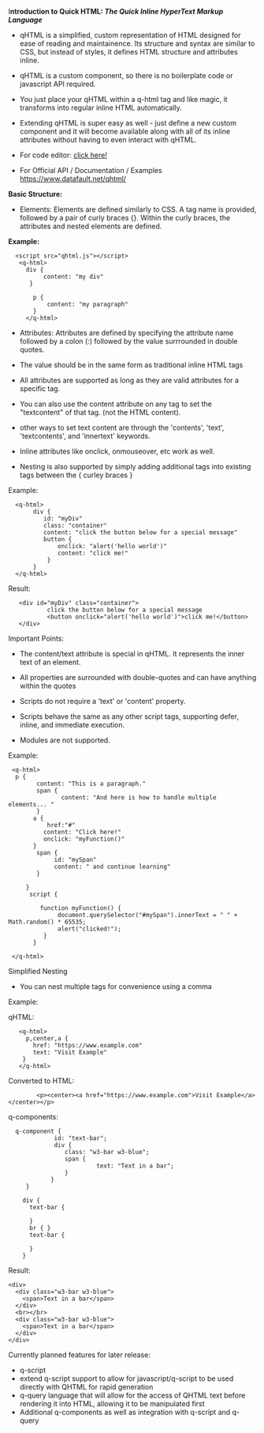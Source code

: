 I**ntroduction to Quick HTML: *The Quick Inline HyperText Markup Language***

- qHTML is a simplified, custom representation of HTML designed for ease of reading and maintainence. Its structure and syntax are similar to CSS, but instead of styles, it defines HTML structure and attributes inline. 

- qHTML is a custom component, so there is no boilerplate code or javascript API required. 

- You just place your qHTML within a q-html tag and like magic, it transforms into regular inline HTML automatically. 

- Extending qHTML is super easy as well - just define a new custom component and it will become available along with all of its inline attributes without having to even interact with qHTML. 

- For code editor:  <a href="https://www.datafault.net/qhtml/demo.html">click here!</a>
- For Official API / Documentation / Examples
   <a href="https://www.datafault.net/qhtml">https://www.datafault.net/qhtml/</a>

**Basic Structure:**


- Elements: Elements are defined similarly to CSS. A tag name is provided, followed by a pair of curly braces {}. Within the curly braces, the attributes and nested elements are defined.

**Example:**
 
      <script src="qhtml.js"></script>
       <q-html>
         div {
              content: "my div"
          }
    
           p {
               content: "my paragraph"
           }
         </q-html>

- Attributes: Attributes are defined  by specifying the attribute name followed by a colon (:) followed by the value surrrounded in double quotes. 

- The value should be in the same form as traditional inline HTML tags
- All attributes are supported as long as they are valid attributes for a specific tag. 
- You can also use the content attribute on any tag to set the "textcontent" of that tag. (not the HTML content).
- other ways to set text content are through the 'contents', 'text', 'textcontents', and 'innertext' keywords.
- Inline attributes like onclick, onmouseover, etc  work as well.
- Nesting is also supported by simply adding additional tags into existing tags between the { curley braces }


Example:
   

      <q-html>
           div {
              id: "myDiv"
              class: "container"
              content: "click the button below for a special message"
              button {
                  onclick: "alert('hello world')"
                  content: "click me!"
               }
           }
      </q-html>


  Result:  

       <div id="myDiv" class="container">
               click the button below for a special message  
               <button onclick="alert('hello world')">click me!</button>
       </div>

Important Points:

- The content/text attribute is special in qHTML. It represents the inner text of an element.

- All properties are surrounded with double-quotes and can have anything within the quotes
- Scripts do not require a 'text' or 'content' property.
- Scripts behave the same as any other script tags, supporting defer, inline, and immediate execution. 
- Modules are not supported.

Example:

     <q-html>
      p {
            content: "This is a paragraph."
            span {
                   content: "And here is how to handle multiple elements... "                   
            } 
           a { 
               href:"#"
              content: "Click here!"
              onclick: "myFunction()"
           }
            span { 
                 id: "mySpan"
                 content: " and continue learning"
            }
           
         }
          script {

             function myFunction() {  
                  document.querySelector("#mySpan").innerText = " " + Math.random() * 65535; 
                  alert("clicked!"); 
              }
           }
         
     </q-html>




Simplified Nesting

- You can nest multiple tags for convenience using a comma

Example:

qHTML:

       <q-html>
         p,center,a {
           href: "https://www.example.com"
           text: "Visit Example"
        }
       </q-html>

Converted to HTML:

            <p><center><a href="https://www.example.com">Visit Example</a></center></p>


q-components:

   
      q-component {
			     id: "text-bar";
			     div {
			        class: "w3-bar w3-blue";
			        span {
					         text: "Text in a bar";
			        }
			    }
		 }
		
		div {
		  text-bar {
		  
		  }
		  br { }
		  text-bar {
		  
		  }
		}

Result:

    <div>
      <div class="w3-bar w3-blue">
        <span>Text in a bar</span>
      </div>
      <br></br>
      <div class="w3-bar w3-blue">
        <span>Text in a bar</span>
      </div>
    </div>


 Currently planned features for later release:
 - q-script
 - extend q-script support to allow for javascript/q-script to be used directly with QHTML for rapid generation
 - q-query language that will allow for the access of QHTML text before rendering it into HTML, allowing it to be manipulated first
 - Additional q-components as well as integration with q-script and q-query

